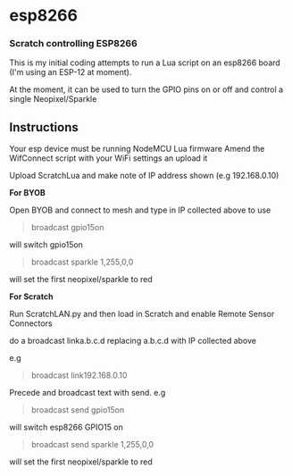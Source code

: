 # esp8266
### Scratch controlling ESP8266

This is my initial coding attempts to run a Lua script on an esp8266 board (I'm using an ESP-12 at moment).

At the moment, it can be used to turn the GPIO pins on or off and control a single Neopixel/Sparkle

## Instructions
Your esp device must be running NodeMCU Lua firmware
Amend the WifConnect script with your WiFi settings an upload it

Upload ScratchLua and make note of IP address shown (e.g 192.168.0.10)

**For BYOB**

Open BYOB and connect to mesh and type in IP collected above
to use

> broadcast gpio15on

will switch gpio15on

> broadcast sparkle 1,255,0,0

will set the first neopixel/sparkle to red


**For Scratch**

Run ScratchLAN.py and then load in Scratch and enable Remote Sensor Connectors

do a broadcast linka.b.c.d replacing a.b.c.d with IP collected above

e.g

> broadcast link192.168.0.10

Precede and broadcast text with send. e.g

> broadcast send gpio15on

will switch esp8266 GPIO15 on

> broadcast send sparkle 1,255,0,0

will set the first neopixel/sparkle to red
